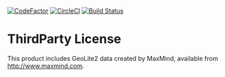 [![CodeFactor](https://www.codefactor.io/repository/github/mempler/sora/badge)](https://www.codefactor.io/repository/github/mempler/sora)
[![CircleCI](https://circleci.com/gh/Mempler/Sora.svg?style=svg)](https://circleci.com/gh/Mempler/Sora)
[![Build Status](https://semaphoreci.com/api/v1/mempler/sora/branches/master/badge.svg)](https://semaphoreci.com/mempler/sora)

# ThirdParty License
This product includes GeoLite2 data created by MaxMind, available from
<a href="http://www.maxmind.com">http://www.maxmind.com</a>.
